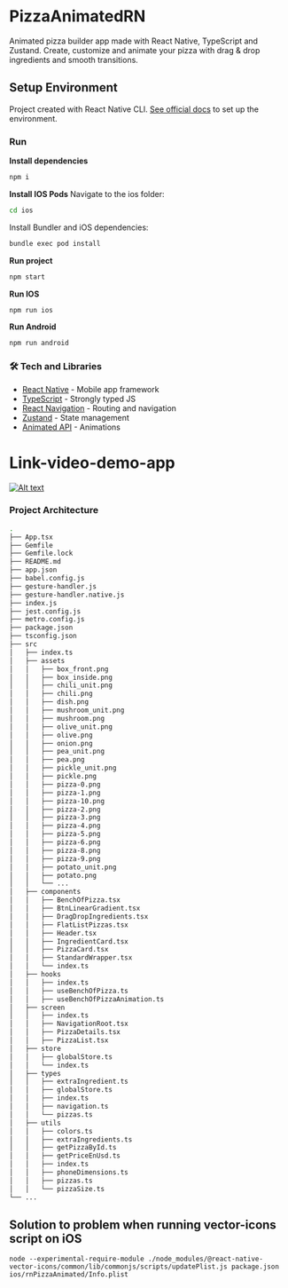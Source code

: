 

# PizzaAnimatedRN

Animated pizza builder app made with React Native, TypeScript and Zustand. Create, customize and animate your pizza with drag & drop ingredients and smooth transitions.

## Setup Environment

Project created with React Native CLI. [See official docs](https://reactnative.dev/docs/environment-setup) to set up the environment.

### Run

**Install dependencies**
```bash
npm i
```

**Install IOS Pods**
Navigate to the ios folder:
```bash
cd ios
```
Install Bundler and iOS dependencies:
```bash
bundle exec pod install
```

**Run project**
```bash
npm start
```

**Run IOS**
```bash
npm run ios
```

**Run Android**
```bash
npm run android
```

### 🛠 Tech and Libraries

- [React Native](https://reactnative.dev/) - Mobile app framework
- [TypeScript](https://www.typescriptlang.org/) - Strongly typed JS
- [React Navigation](https://reactnavigation.org/) - Routing and navigation
- [Zustand](https://zustand-demo.pmnd.rs/) - State management
- [Animated API](https://reactnative.dev/docs/animated) - Animations

# Link-video-demo-app

[![Alt text](https://img.youtube.com/vi/S9SyEZDpR38/0.jpg)](https://www.youtube.com/watch?v=S9SyEZDpR38)

### Project Architecture

```bash
.
├── App.tsx
├── Gemfile
├── Gemfile.lock
├── README.md
├── app.json
├── babel.config.js
├── gesture-handler.js
├── gesture-handler.native.js
├── index.js
├── jest.config.js
├── metro.config.js
├── package.json
├── tsconfig.json
├── src
│   ├── index.ts
│   ├── assets
│   │   ├── box_front.png
│   │   ├── box_inside.png
│   │   ├── chili_unit.png
│   │   ├── chili.png
│   │   ├── dish.png
│   │   ├── mushroom_unit.png
│   │   ├── mushroom.png
│   │   ├── olive_unit.png
│   │   ├── olive.png
│   │   ├── onion.png
│   │   ├── pea_unit.png
│   │   ├── pea.png
│   │   ├── pickle_unit.png
│   │   ├── pickle.png
│   │   ├── pizza-0.png
│   │   ├── pizza-1.png
│   │   ├── pizza-10.png
│   │   ├── pizza-2.png
│   │   ├── pizza-3.png
│   │   ├── pizza-4.png
│   │   ├── pizza-5.png
│   │   ├── pizza-6.png
│   │   ├── pizza-8.png
│   │   ├── pizza-9.png
│   │   ├── potato_unit.png
│   │   ├── potato.png
│   │   └── ...
│   ├── components
│   │   ├── BenchOfPizza.tsx
│   │   ├── BtnLinearGradient.tsx
│   │   ├── DragDropIngredients.tsx
│   │   ├── FlatListPizzas.tsx
│   │   ├── Header.tsx
│   │   ├── IngredientCard.tsx
│   │   ├── PizzaCard.tsx
│   │   ├── StandardWrapper.tsx
│   │   └── index.ts
│   ├── hooks
│   │   ├── index.ts
│   │   ├── useBenchOfPizza.ts
│   │   ├── useBenchOfPizzaAnimation.ts
│   ├── screen
│   │   ├── index.ts
│   │   ├── NavigationRoot.tsx
│   │   ├── PizzaDetails.tsx
│   │   ├── PizzaList.tsx
│   ├── store
│   │   ├── globalStore.ts
│   │   └── index.ts
│   ├── types
│   │   ├── extraIngredient.ts
│   │   ├── globalStore.ts
│   │   ├── index.ts
│   │   ├── navigation.ts
│   │   └── pizzas.ts
│   ├── utils
│   │   ├── colors.ts
│   │   ├── extraIngredients.ts
│   │   ├── getPizzaById.ts
│   │   ├── getPriceEnUsd.ts
│   │   ├── index.ts
│   │   ├── phoneDimensions.ts
│   │   ├── pizzas.ts
│   │   └── pizzaSize.ts
└── ...
```

## Solution to problem when running vector-icons script on iOS
```command terminal
node --experimental-require-module ./node_modules/@react-native-vector-icons/common/lib/commonjs/scripts/updatePlist.js package.json ios/rnPizzaAnimated/Info.plist
```